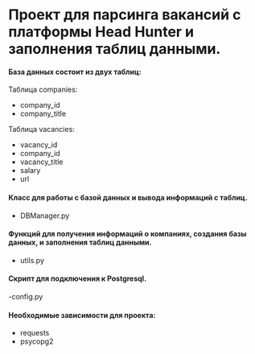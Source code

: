 # **Проект для парсинга вакансий с платформы Head Hunter и заполнения таблиц данными.**





#### База данных состоит из двух таблиц:

Таблица companies:
- company_id 
- company_title

Таблица vacancies:
- vacancy_id
- company_id
- vacancy_title
- salary
- url

#### Класс для работы с базой данных и вывода информаций с таблиц.

- DBManager.py

#### Функций для получения информаций о компаниях, создания базы данных, и заполнения таблиц данными.

- utils.py

#### Скрипт для подключения к Postgresql.

-config.py



#### Необходимые зависимости для проекта:

- requests
- psycopg2




